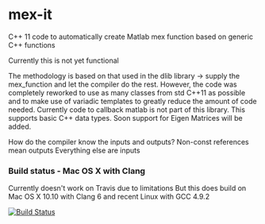 mex-it
======

C++ 11 code to automatically create Matlab mex function based on generic C++ functions


Currently this is not yet functional

The methodology is based on that used in the dlib library -> supply the mex_function and let the compiler do the rest.
However, the code was completely reworked to use as many classes from std C++11 as possible and to make use of variadic templates to greatly reduce the amount of code needed.
Currently code to callback matlab is not part of this library.
This supports basic C++ data types. Soon support for Eigen Matrices will be added.

How do the compiler know the inputs and outputs?
		Non-const references mean outputs
		Everything else are inputs

### Build status - Mac OS X with Clang
Currently doesn't work on Travis due to limitations
But this does build on Mac OS X 10.10 with Clang 6 and recent Linux with GCC 4.9.2

[![Build Status](https://travis-ci.org/audiofilter/mex-it.png)](https://travis-ci.org/audiofilter/mex-it)

